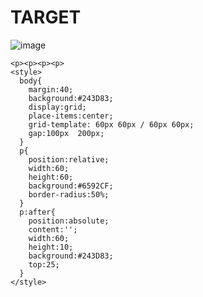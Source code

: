 # TARGET

![image](https://github.com/gaschneider/cssbattle/assets/16023844/af955767-76e7-4787-9e88-d8d51daee381)

```
<p><p><p><p>
<style>
  body{
    margin:40;
    background:#243D83;
    display:grid;
    place-items:center;
    grid-template: 60px 60px / 60px 60px;
    gap:100px  200px;
  }
  p{
    position:relative;
    width:60;
    height:60;
    background:#6592CF;
    border-radius:50%;
  }
  p:after{
    position:absolute;
    content:'';
    width:60;
    height:10;
    background:#243D83;
    top:25;
  }
</style>
```
